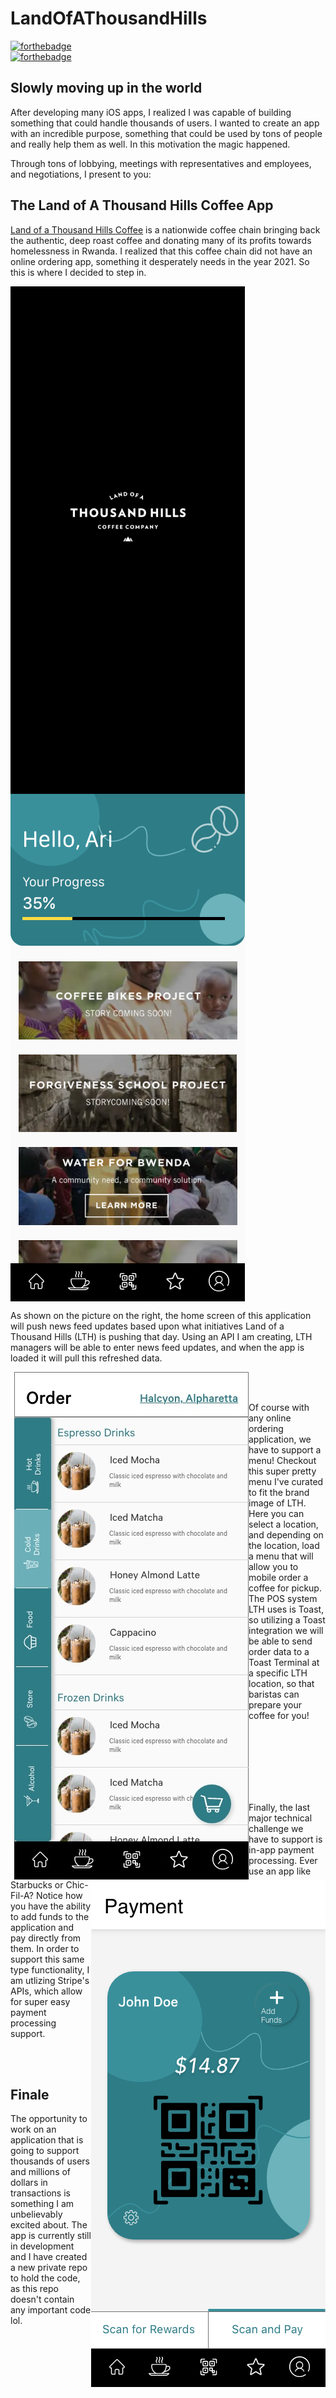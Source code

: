 # LandOfAThousandHills
[![forthebadge](http://forthebadge.com/images/badges/made-with-swift.svg)](http://forthebadge.com)	
[![forthebadge](http://forthebadge.com/images/badges/built-with-love.svg)](http://forthebadge.com)

## Slowly moving up in the world
After developing many iOS apps, I realized I was capable of building something that could handle thousands of users. I wanted to create an app with an incredible purpose, something that could 
be used by tons of people and really help them as well. In this motivation the magic happened. 

Through tons of lobbying, meetings with representatives and employees, and negotiations, I present to you:

## The Land of A Thousand Hills Coffee App
[Land of a Thousand Hills Coffee](https://landofathousandhills.com) is a nationwide coffee chain bringing back the authentic, deep roast
coffee and donating many of its profits towards homelessness in Rwanda. I realized that this coffee chain did not have an online ordering app,
something it desperately needs in the year 2021. So this is where I decided to step in.

<img src="https://github.com/thearijain/LandOfAThousandHills/blob/main/homescreen.png" img align="left">
<img src="https://github.com/thearijain/LandOfAThousandHills/blob/main/newsfeed.png" img align="middle">


As shown on the picture on the right, the home screen of this application will push news feed updates based upon what initiatives Land of a Thousand Hills (LTH) is pushing that day. Using an API I am creating, LTH managers will be able to enter news feed updates, and when the app is loaded it will pull this refreshed data.


<img src="https://github.com/thearijain/LandOfAThousandHills/blob/main/lth_menu.jpg" img align="left">

<br/>
<br/>

Of course with any online ordering application, we have to support a menu! Checkout this super pretty menu I've curated to fit the brand image of LTH. Here you can select a location, and depending on the location, load a menu that will allow you to mobile order a coffee for pickup. The POS system LTH uses is Toast, so utilizing a Toast integration we will be able to send order data to a Toast Terminal at a specific LTH location, so that baristas can prepare your coffee for you!

<br/>
<br/>
<br/>
<br/>

<br/>
<br/>

<img src="https://github.com/thearijain/LandOfAThousandHills/blob/main/paymentscreen.png" img align="right">

Finally, the last major technical challenge we have to support is in-app payment processing. Ever use an app like Starbucks or Chic-Fil-A? Notice how you have the ability to add funds to the application and pay directly from them. In order to support this same type functionality, I am utlizing Stripe's APIs, which allow for super easy payment processing support.
<br/>
<br/>

<br/>

              
## Finale

The opportunity to work on an application that is going to support thousands of users and millions of dollars in transactions is something I am unbelievably excited about. The app is currently still in development and I have created a new private repo to hold the code, as this repo doesn't contain any important code lol.

